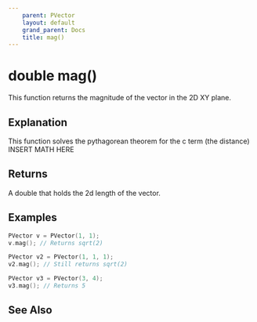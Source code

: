 ```yaml
---
    parent: PVector
    layout: default
    grand_parent: Docs
    title: mag()
---
```


# double mag()

This function returns the magnitude of the vector in the 2D XY plane.

## Explanation

This function solves the pythagorean theorem for the c term (the distance)
INSERT MATH HERE

## Returns

A double that holds the 2d length of the vector.

## Examples

```cpp
PVector v = PVector(1, 1);
v.mag(); // Returns sqrt(2)

PVector v2 = PVector(1, 1, 1);
v2.mag(); // Still returns sqrt(2)

PVector v3 = PVector(3, 4);
v3.mag(); // Returns 5
```

## See Also
